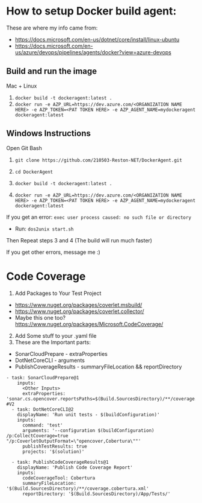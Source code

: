 # How to setup Docker build agent:
These are where my info came from:
- https://docs.microsoft.com/en-us/dotnet/core/install/linux-ubuntu
- https://docs.microsoft.com/en-us/azure/devops/pipelines/agents/docker?view=azure-devops

## Build and run the image
Mac + Linux
1. `docker build -t dockeragent:latest .`
2. `docker run -e AZP_URL=https://dev.azure.com/<ORGANIZATION NAME HERE> -e AZP_TOKEN=<PAT TOKEN HERE> -e AZP_AGENT_NAME=mydockeragent dockeragent:latest`

## Windows Instructions
Open Git Bash

1. `git clone https://github.com/210503-Reston-NET/DockerAgent.git`

2. `cd DockerAgent`

3. `docker build -t dockeragent:latest .`

4. `docker run -e AZP_URL=https://dev.azure.com/<ORGANIZATION NAME HERE> -e AZP_TOKEN=<PAT TOKEN HERE> -e AZP_AGENT_NAME=mydockeragent dockeragent:latest`


If you get an error: `exec user process caused: no such file or directory`

 - Run: `dos2unix start.sh`

Then Repeat steps 3 and 4 (The build will run much faster)

If you get other errors, message me :)

# Code Coverage
1. Add Packages to Your Test Project
  - https://www.nuget.org/packages/coverlet.msbuild/
  - https://www.nuget.org/packages/coverlet.collector/
  - Maybe this one too? https://www.nuget.org/packages/Microsoft.CodeCoverage/

2. Add Some stuff to your .yaml file
3. These are the Important parts:
  - SonarCloudPrepare - extraProperties
  - DotNetCoreCLI - arguments
  - PublishCoverageResults - summaryFileLocation && reportDirectory

```
- task: SonarCloudPrepare@1
    inputs:
      <Other Inputs>
      extraProperties: 'sonar.cs.opencover.reportsPaths=$(Build.SourcesDirectory)/**/coverage.opencover.xml'  
#V2
  - task: DotNetCoreCLI@2
    displayName: 'Run unit tests - $(buildConfiguration)'
    inputs:
      command: 'test'
      arguments: '--configuration $(buildConfiguration) /p:CollectCoverage=true "/p:CoverletOutputFormat=\"opencover,Cobertura\""'
      publishTestResults: true
      projects: '$(solution)'

  - task: PublishCodeCoverageResults@1
    displayName: 'Publish Code Coverage Report'
    inputs:
      codeCoverageTool: Cobertura
      summaryFileLocation: '$(Build.SourcesDirectory)/**/coverage.cobertura.xml'
      reportDirectory: '$(Build.SourcesDirectory)/App/Tests/'

```
